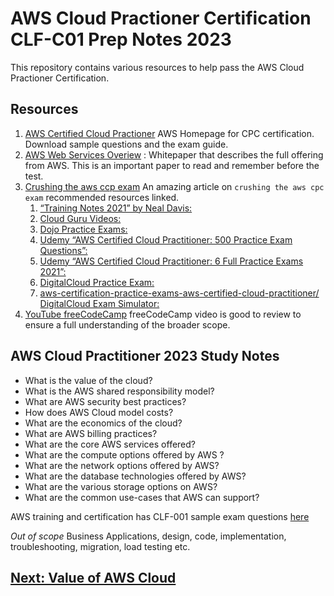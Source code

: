 # AWS Cloud Practioner Certification CLF-C01 Prep Notes 2023

This repository contains various resources to help pass the AWS Cloud Practioner Certification.

## Resources

1. [AWS Certified Cloud Practioner](https://aws.amazon.com/certification/certified-cloud-practitioner/) AWS Homepage for CPC certification. Download sample questions and the exam guide. 
2. [AWS Web Services Overiew](https://docs.aws.amazon.com/whitepapers/latest/aws-overview/introduction.html?did=wp_card&trk=wp_card) : Whitepaper that describes the full offering from AWS. This is an important paper to read and remember before the test.
3. [Crushing the aws ccp exam](https://www.capitalone.com/tech/cloud/crushing-the-aws-ccp-exam/) An amazing article on `crushing the aws cpc exam` recommended resources linked.
    1. [“Training Notes 2021” by Neal Davis:](https://www.amazon.com/Certified-Cloud-Practitioner-Training-Notes/dp/1073015513/ref=sr_1_3?dchild=1&keywords=aws+certified+cloud+practitioner+neal+davis&qid=1610118897&s=books&sr=1-3)
    2. [Cloud Guru Videos:](https://learn.acloud.guru/course/aws-certified-cloud-practitioner/dashboard)
    3. [Dojo Practice Exams:](https://portal.tutorialsdojo.com/courses/free-aws-certified-cloud-practitioner-practice-exams-sampler/)
    4. [Udemy “AWS Certified Cloud Practitioner: 500 Practice Exam Questions”:](https://www.udemy.com/share/101Xl6AEATeVlWRnsB/)
    5. [Udemy “AWS Certified Cloud Practitioner: 6 Full Practice Exams 2021”:](https://www.udemy.com/share/1013maAEATeVlWRnsB/)
    6. [DigitalCloud Practice Exam:](https://learn.digitalcloud.training/exams/)
    7. [aws-certification-practice-exams-aws-certified-cloud-practitioner/
    DigitalCloud Exam Simulator:](https://learn.digitalcloud.training/exams/exam-simulation-for-aws-cloud-practitioner/)
3. [YouTube freeCodeCamp](https://www.youtube.com/watch?v=SOTamWNgDKc) freeCodeCamp video is good to review to ensure a full understanding of the broader scope.

## AWS Cloud Practitioner 2023 Study Notes

* What is the value of the cloud?
* What is the AWS shared responsibility model?
* What are AWS security best practices?
* How does AWS Cloud model costs?
* What are the economics of the cloud?
* What are AWS billing practices?
* What are the core AWS services offered?
* What are the compute options offered by AWS ?
* What are the network options offered by AWS?
* What are the database technologies offered by AWS?
* What are the various storage options on AWS?
* What are the common use-cases that AWS can support?

AWS training and certification has CLF-001 sample exam questions [here](https://d1.awsstatic.com/training-and-certification/docs-cloud-practitioner/AWS-Certified-Cloud-Practitioner_Sample-Questions.pdf)

_Out of scope_ Business Applications, design, code, implementation, troubleshooting, migration, load testing etc.


## [Next: Value of AWS Cloud](./01-Value_Of_AWS_Cloud.md)
